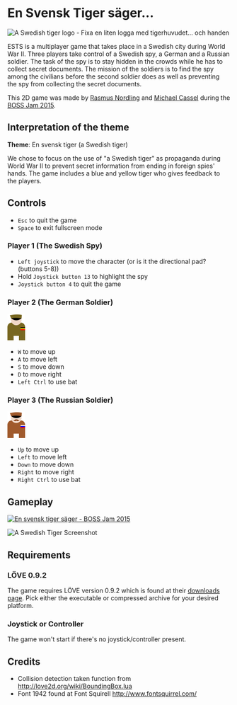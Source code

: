 # En Svensk Tiger säger...

![A Swedish tiger logo](assets/logo.png) - Fixa en liten logga med tigerhuvudet... och handen

ESTS is a multiplayer game that takes place in a Swedish city during World War II.
Three players take control of a Swedish spy, a German and a Russian soldier.
The task of the spy is to stay hidden in the crowds while he has to
collect secret documents.
The mission of the soldiers is to find the spy among the civilians before the second soldier does
as well as preventing the spy from collecting the secret documents.

This 2D game was made by [Rasmus Nordling](https://github.com/happystinson) and [Michael Cassel](https://github.com/mcassel) during the [BOSS Jam 2015](https://boss.bthstudent.se/bossjam/boss-jam-2015/).

## Interpretation of the theme

**Theme**: En svensk tiger (a Swedish tiger)

We chose to focus on the use of "a Swedish tiger" as propaganda during World War II
to prevent secret information from ending in foreign spies' hands.
The game includes a blue and yellow tiger who gives feedback to the players.

## Controls

- `Esc` to quit the game
- `Space` to exit fullscreen mode

### Player 1 (The Swedish Spy)

- `Left joystick` to move the character (or is it the directional pad? (buttons 5-8))
- Hold `Joystick button 13` to highlight the spy
- `Joystick button 4` to quit the game

### Player 2 (The German Soldier)

![The German Soldier](assets/tysk.png)

- `W` to move up
- `A` to move left
- `S` to move down
- `D` to move right
- `Left Ctrl` to use bat

### Player 3 (The Russian Soldier)

![The Russian Soldier](assets/ryss.png)

- `Up` to move up
- `Left` to move left
- `Down` to move down
- `Right` to move right
- `Right Ctrl` to use bat

## Gameplay

[![En svensk tiger säger - BOSS Jam 2015](https://img.youtube.com/vi/Z9a-X7awcNE/0.jpg)](https://youtu.be/Z9a-X7awcNE)

![A Swedish Tiger Screenshot](assets/swedish-tiger-screenshot.jpg?raw=true)

## Requirements

### LÖVE 0.9.2

The game requires LÖVE version 0.9.2 which is found at their [downloads page](https://bitbucket.org/rude/love/downloads/).
Pick either the executable or compressed archive for your desired platform.

### Joystick or Controller

The game won't start if there's no joystick/controller present.

## Credits

- Collision detection taken function from http://love2d.org/wiki/BoundingBox.lua
- Font 1942 found at Font Squirell http://www.fontsquirrel.com/